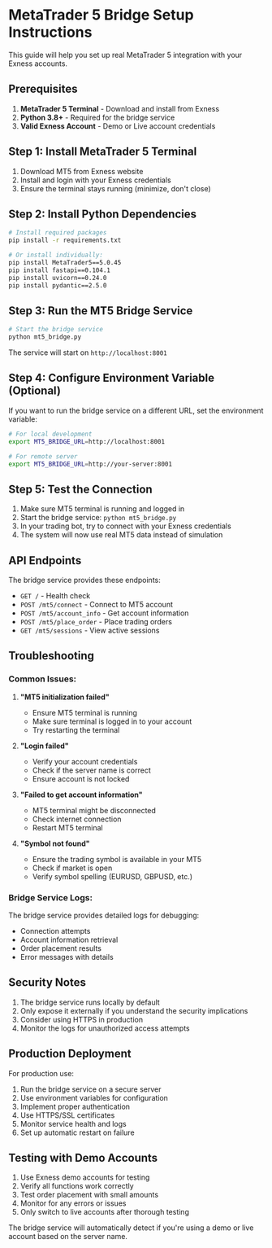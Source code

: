 # MetaTrader 5 Bridge Setup Instructions

This guide will help you set up real MetaTrader 5 integration with your Exness accounts.

## Prerequisites

1. **MetaTrader 5 Terminal** - Download and install from Exness
2. **Python 3.8+** - Required for the bridge service
3. **Valid Exness Account** - Demo or Live account credentials

## Step 1: Install MetaTrader 5 Terminal

1. Download MT5 from Exness website
2. Install and login with your Exness credentials
3. Ensure the terminal stays running (minimize, don't close)

## Step 2: Install Python Dependencies

```bash
# Install required packages
pip install -r requirements.txt

# Or install individually:
pip install MetaTrader5==5.0.45
pip install fastapi==0.104.1
pip install uvicorn==0.24.0
pip install pydantic==2.5.0
```

## Step 3: Run the MT5 Bridge Service

```bash
# Start the bridge service
python mt5_bridge.py
```

The service will start on `http://localhost:8001`

## Step 4: Configure Environment Variable (Optional)

If you want to run the bridge service on a different URL, set the environment variable:

```bash
# For local development
export MT5_BRIDGE_URL=http://localhost:8001

# For remote server
export MT5_BRIDGE_URL=http://your-server:8001
```

## Step 5: Test the Connection

1. Make sure MT5 terminal is running and logged in
2. Start the bridge service: `python mt5_bridge.py`
3. In your trading bot, try to connect with your Exness credentials
4. The system will now use real MT5 data instead of simulation

## API Endpoints

The bridge service provides these endpoints:

- `GET /` - Health check
- `POST /mt5/connect` - Connect to MT5 account
- `POST /mt5/account_info` - Get account information
- `POST /mt5/place_order` - Place trading orders
- `GET /mt5/sessions` - View active sessions

## Troubleshooting

### Common Issues:

1. **"MT5 initialization failed"**
   - Ensure MT5 terminal is running
   - Make sure terminal is logged in to your account
   - Try restarting the terminal

2. **"Login failed"**
   - Verify your account credentials
   - Check if the server name is correct
   - Ensure account is not locked

3. **"Failed to get account information"**
   - MT5 terminal might be disconnected
   - Check internet connection
   - Restart MT5 terminal

4. **"Symbol not found"**
   - Ensure the trading symbol is available in your MT5
   - Check if market is open
   - Verify symbol spelling (EURUSD, GBPUSD, etc.)

### Bridge Service Logs:

The bridge service provides detailed logs for debugging:
- Connection attempts
- Account information retrieval
- Order placement results
- Error messages with details

## Security Notes

1. The bridge service runs locally by default
2. Only expose it externally if you understand the security implications
3. Consider using HTTPS in production
4. Monitor the logs for unauthorized access attempts

## Production Deployment

For production use:

1. Run the bridge service on a secure server
2. Use environment variables for configuration
3. Implement proper authentication
4. Use HTTPS/SSL certificates
5. Monitor service health and logs
6. Set up automatic restart on failure

## Testing with Demo Accounts

1. Use Exness demo accounts for testing
2. Verify all functions work correctly
3. Test order placement with small amounts
4. Monitor for any errors or issues
5. Only switch to live accounts after thorough testing

The bridge service will automatically detect if you're using a demo or live account based on the server name.